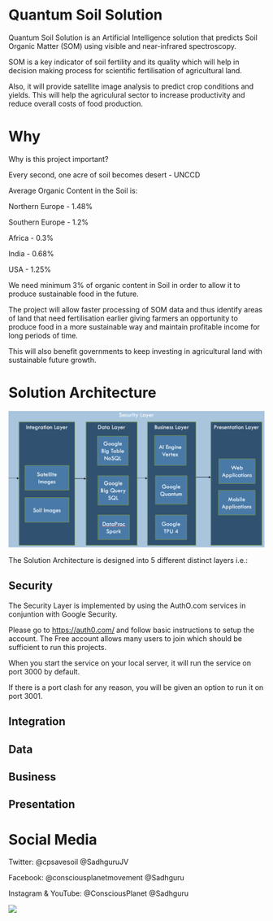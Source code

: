 
# Quantum Soil Solution

Quantum Soil Solution is an Artificial Intelligence solution that predicts Soil Organic Matter (SOM) using visible and near-infrared spectroscopy.

SOM is a key indicator of soil fertility and its quality which will help in decision making process for scientific fertilisation of agricultural land.

Also, it will provide satellite image analysis to predict crop conditions and yields.  This will help the agriculural sector to increase productivity and reduce overall costs of food production.

# Why

Why is this project important?

Every second, one acre of soil becomes desert - UNCCD

Average Organic Content in the Soil is:

Northern Europe - 1.48%

Southern Europe - 1.2%

Africa          - 0.3%

India           - 0.68%

USA             - 1.25%

We need minimum 3% of organic content in Soil in order to allow it to produce sustainable food in the future.

The project will allow faster processing of SOM data and thus identify areas of land that need fertilisation earlier giving farmers an opportunity to produce food in a more sustainable way and maintain profitable income for long periods of time.

This will also benefit governments to keep investing in agricultural land with sustainable future growth.

# Solution Architecture

![Alt text](src/img/QuantumSoilSolutions.png?raw=true "Title")


The Solution Architecture is designed into 5 different distinct layers i.e.:

## Security

The Security Layer is implemented by using the AuthO.com services in conjuntion with Google Security.

Please go to https://auth0.com/ and follow basic instructions to setup the account.  The Free account allows many users to join which should be sufficient to run this projects.

When you start the service on your local server, it will run the service on port 3000 by default.

If there is a port clash for any reason, you will be given an option to run it on port 3001.

## Integration

## Data

## Business

## Presentation


# Social Media

Twitter: @cpsavesoil @SadhguruJV

Facebook: @consciousplanetmovement @Sadhguru

Instagram & YouTube: @ConsciousPlanet @Sadhguru


<a href="https://www.consciousplanet.org/" target="_blank">
<img src="https://www.datocms-assets.com/60396/1648286746-english.png"/>
</a>
